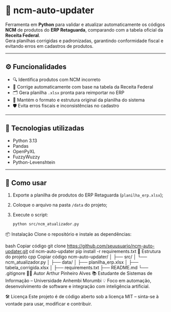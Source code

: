 # 🧾 ncm-auto-updater

Ferramenta em **Python** para validar e atualizar automaticamente os códigos **NCM** de produtos do **ERP Retaguarda**, comparando com a tabela oficial da **Receita Federal**.  
Gera planilhas corrigidas e padronizadas, garantindo conformidade fiscal e evitando erros em cadastros de produtos.

---

## ⚙️ Funcionalidades
- 🔍 Identifica produtos com NCM incorreto
- 🧠 Corrige automaticamente com base na tabela da Receita Federal
- 🗂️ Gera planilha `.xlsx` pronta para reimportar no ERP
- 🧾 Mantém o formato e estrutura original da planilha do sistema
- 🛡️ Evita erros fiscais e inconsistências no cadastro

---

## 🧰 Tecnologias utilizadas
- Python 3.13  
- Pandas  
- OpenPyXL  
- FuzzyWuzzy  
- Python-Levenshtein  

---

## 🚀 Como usar

1. Exporte a planilha de produtos do ERP Retaguarda (`planilha_erp.xlsx`);
2. Coloque o arquivo na pasta `/data` do projeto;
3. Execute o script:

   ```bash
   python src/ncm_atualizador.py
📦 Instalação
Clone o repositório e instale as dependências:

bash
Copiar código
git clone https://github.com/seuusuario/ncm-auto-updater.git
cd ncm-auto-updater
pip install -r requirements.txt
📄 Estrutura do projeto
cpp
Copiar código
ncm-auto-updater/
│
├── src/
│   └── ncm_atualizador.py
│
├── data/
│   ├── planilha_erp.xlsx
│   ├── tabela_corrigida.xlsx
│
├── requirements.txt
├── README.md
└── .gitignore
🧑‍💻 Autor
Arthur Pinheiro Alves
📚 Estudante de Sistemas de Informação – Universidade Anhembi Morumbi
💡 Foco em automação, desenvolvimento de software e integração com inteligência artificial.

🛠️ Licença
Este projeto é de código aberto sob a licença MIT – sinta-se à vontade para usar, modificar e contribuir.
